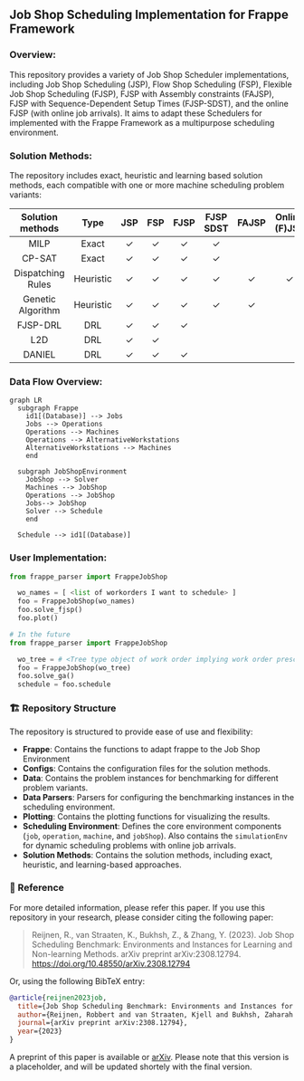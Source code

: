 ## Job Shop Scheduling Implementation for Frappe Framework

### Overview:
This repository provides a variety of Job Shop Scheduler implementations, including Job Shop Scheduling (JSP), Flow Shop Scheduling (FSP), Flexible Job Shop Scheduling (FJSP), FJSP with Assembly constraints (FAJSP), FJSP with Sequence-Dependent Setup Times (FJSP-SDST), and the online FJSP (with online job arrivals). It aims to adapt these Schedulers for implemented with the Frappe Framework as a multipurpose scheduling environment.

### Solution Methods:
The repository includes exact, heuristic and learning based solution methods, each compatible with one or more machine scheduling problem variants:

| Solution methods | Type | JSP | FSP | FJSP | FJSP SDST | FAJSP | Online (F)JSP |
| :----: | :---:| :---:| :---: | :---: | :---: | :---: | :---: |
| MILP | Exact | ✓ | ✓ | ✓ | ✓ | | | 
| CP-SAT | Exact | ✓ | ✓ | ✓ | ✓ | | |
| Dispatching Rules | Heuristic | ✓ | ✓ | ✓ | ✓ | ✓ | ✓ |
| Genetic Algorithm | Heuristic |✓ | ✓ | ✓ | ✓ | ✓ | |
| FJSP-DRL | DRL | ✓ | ✓ | ✓ | |  | |
| L2D | DRL |✓ | ✓ | | | | |
| DANIEL | DRL | ✓ | ✓ | ✓ | | | |  

### Data Flow Overview:

```mermaid
graph LR
  subgraph Frappe
    id1[(Database)] --> Jobs
    Jobs --> Operations
    Operations --> Machines
    Operations --> AlternativeWorkstations
    AlternativeWorkstations --> Machines
    end

  subgraph JobShopEnvironment
    JobShop --> Solver
    Machines --> JobShop
    Operations --> JobShop
    Jobs--> JobShop
    Solver --> Schedule
    end
  
  Schedule --> id1[(Database)]
```

### User Implementation:

```python
from frappe_parser import FrappeJobShop

  wo_names = [ <list of workorders I want to schedule> ]
  foo = FrappeJobShop(wo_names)
  foo.solve_fjsp()
  foo.plot()
```

```python
# In the future
from frappe_parser import FrappeJobShop

  wo_tree = # <Tree type object of work order implying work order prescedence >
  foo = FrappeJobShop(wo_tree)
  foo.solve_ga()
  schedule = foo.schedule
```
   

### 🏗️ Repository Structure
The repository is structured to provide ease of use and flexibility:
- **Frappe**: Contains the functions to adapt frappe to the Job Shop Environment
- **Configs**: Contains the configuration files for the solution methods.
- **Data**: Contains the problem instances for benchmarking for different problem variants.
- **Data Parsers**: Parsers for configuring the benchmarking instances in the scheduling environment.
- **Plotting**: Contains the plotting functions for visualizing the results.
- **Scheduling Environment**: Defines the core environment components (`job`, `operation`, `machine`, and `jobShop`). Also contains the `simulationEnv` for dynamic scheduling problems with online job arrivals.
- **Solution Methods**: Contains the solution methods, including exact, heuristic, and learning-based approaches.


### 📄 Reference
For more detailed information, please refer this paper. If you use this repository in your research, please consider citing the following paper:

> Reijnen, R., van Straaten, K., Bukhsh, Z., & Zhang, Y. (2023). 
> Job Shop Scheduling Benchmark: Environments and Instances for Learning and Non-learning Methods. 
> arXiv preprint arXiv:2308.12794.
> https://doi.org/10.48550/arXiv.2308.12794

Or, using the following BibTeX entry:
```bibtex
@article{reijnen2023job,
  title={Job Shop Scheduling Benchmark: Environments and Instances for Learning and Non-learning Methods},
  author={Reijnen, Robbert and van Straaten, Kjell and Bukhsh, Zaharah and Zhang, Yingqian},
  journal={arXiv preprint arXiv:2308.12794},
  year={2023}
}
```
A preprint of this paper is available or [arXiv][1]. Please note that this version is a placeholder, and will be updated shortely with the final version.

[1]: https://arxiv.org/abs/2308.12794
